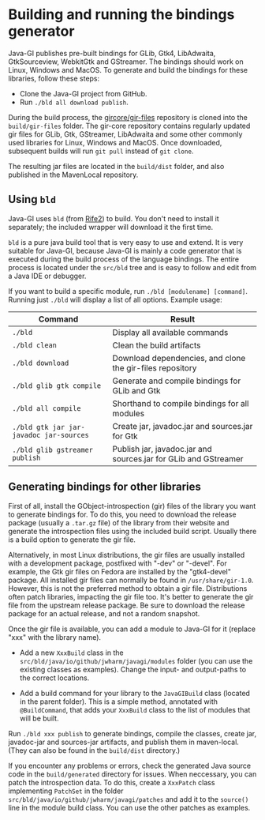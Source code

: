 # Building and running the bindings generator

Java-GI publishes pre-built bindings for GLib, Gtk4, LibAdwaita, GtkSourceview, WebkitGtk and GStreamer. The bindings should work on Linux, Windows and MacOS. To generate and build the bindings for these libraries, follow these steps:

- Clone the Java-GI project from GitHub.
- Run `./bld all download publish`.

During the build process, the [gircore/gir-files](https://github.com/gircore/gir-files) repository is cloned into the `build/gir-files` folder. The gir-core repository contains regularly updated gir files for GLib, Gtk, GStreamer, LibAdwaita and some other commonly used libraries for Linux, Windows and MacOS. Once downloaded, subsequent builds will run `git pull` instead of `git clone`.

The resulting jar files are located in the `build/dist` folder, and also published in the MavenLocal repository.

## Using `bld`

Java-GI uses `bld` (from [Rife2](https://rife2.com/bld)) to build. You don't need to install it separately; the included wrapper will download it the first time.

`bld` is a pure java build tool that is very easy to use and extend. It is very suitable for Java-GI, because Java-GI is mainly a code generator that is executed during the build process of the language bindings. The entire process is located under the `src/bld` tree and is easy to follow and edit from a Java IDE or debugger.

If you want to build a specific module, run `./bld [modulename] [command]`. Running just `./bld` will display a list of all options. Example usage:

| Command                                 | Result                                                          |
|-----------------------------------------|-----------------------------------------------------------------|
| `./bld`                                 | Display all available commands                                  |
| `./bld clean`                           | Clean the build artifacts                                       |
| `./bld download`                        | Download dependencies, and clone the gir-files repository       |
| `./bld glib gtk compile`                | Generate and compile bindings for GLib and Gtk                  |
| `./bld all compile`                     | Shorthand to compile bindings for all modules                   |
| `./bld gtk jar jar-javadoc jar-sources` | Create jar, javadoc.jar and sources.jar for Gtk                 |
| `./bld glib gstreamer publish`          | Publish jar, javadoc.jar and sources.jar for GLib and GStreamer |

## Generating bindings for other libraries

First of all, install the GObject-introspection (gir) files of the library you want to generate bindings for. To do this, you need to download the release package (usually a `.tar.gz` file) of the library from their website and generate the introspection files using the included build script. Usually there is a build option to generate the gir file.

Alternatively, in most Linux distributions, the gir files are usually installed with a development package, postfixed with "-dev" or "-devel". For example, the Gtk gir files on Fedora are installed by the "gtk4-devel" package. All installed gir files can normally be found in `/usr/share/gir-1.0`. However, this is not the preferred method to obtain a gir file. Distributions often patch libraries, impacting the gir file too. It's better to generate the gir file from the upstream release package. Be sure to download the release package for an actual release, and not a random snapshot.

Once the gir file is available, you can add a module to Java-GI for it (replace "xxx" with the library name).

- Add a new `XxxBuild` class in the `src/bld/java/io/github/jwharm/javagi/modules` folder (you can use the existing classes as examples). Change the input- and output-paths to the correct locations.

- Add a build command for your library to the `JavaGIBuild` class (located in the parent folder). This is a simple method, annotated with `@BuildCommand`, that adds your `XxxBuild` class to the list of modules that will be built.

Run `./bld xxx publish` to generate bindings, compile the classes, create jar, javadoc-jar and sources-jar artifacts, and publish them in maven-local. (They can also be found in the `build/dist` directory.)

If you encounter any problems or errors, check the generated Java source code in the `build/generated` directory for issues. When neccessary, you can patch the introspection data. To do this, create a `XxxPatch` class implementing `PatchSet` in the folder `src/bld/java/io/github/jwharm/javagi/patches` and add it to the `source()` line in the module build class. You can use the other patches as examples.
